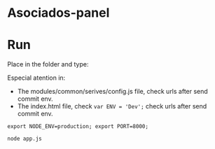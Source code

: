 Asociados-panel
==================

# Run
Place in the folder and type:

Especial atention in:

* The modules/common/serives/config.js file, check urls after send commit env.
* The index.html file, check  `var ENV = 'Dev';` check urls after send commit env.

```
export NODE_ENV=production; export PORT=8000;

node app.js
```




